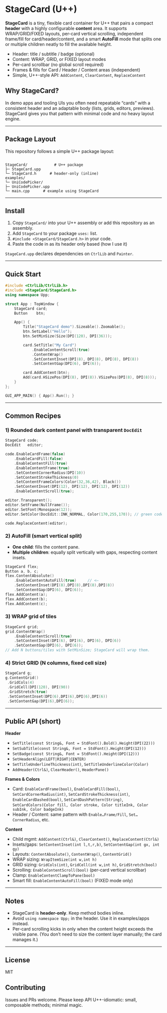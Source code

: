 # StageCard (U++)

**StageCard** is a tiny, flexible card container for U++ that pairs a compact **header** with a highly configurable **content** area. It supports WRAP/GRID/FIXED layouts, per-card vertical scrolling, independent frame/fill for card/header/content, and a smart **AutoFill** mode that splits one or multiple children neatly to fill the available height.

- Header: title / subtitle / badge (optional)
- Content: WRAP, GRID, or FIXED layout modes
- Per-card scrollbar (no global scroll required)
- Frames & fills for Card / Header / Content areas (independent)
- Simple, U++-style API: `AddContent`, `ClearContent`, `ReplaceContent`

## Why StageCard?
In demo apps and tooling UIs you often need repeatable “cards” with a consistent header and an adaptable body (lists, grids, editors, previews). StageCard gives you that pattern with minimal code and no heavy layout engine.

---

## Package Layout

This repository follows a simple U++ package layout:

```

StageCard/            # U++ package
├─ StageCard.upp
└─ StageCard.h      # header-only (inline)
examples/
└─ UniCodePicker/
├─ UniCodePicker.upp
└─ main.cpp      # example using StageCard

````

---

## Install

1. Copy `StageCard/` into your U++ assembly or add this repository as an assembly.
2. Add `StageCard` to your package `uses:` list.
3. `#include <StageCard/StageCard.h>` in your code.
4. Paste the code in as its header only based (how I use it)

`StageCard.upp` declares dependencies on `CtrlLib` and `Painter`.

---

## Quick Start

```cpp
#include <CtrlLib/CtrlLib.h>
#include <StageCard/StageCard.h>
using namespace Upp;

struct App : TopWindow {
    StageCard card;
    Button    btn;

    App() {
        Title("StageCard demo").Sizeable().Zoomable();
        btn.SetLabel("Hello");
        btn.SetMinSize(Size(DPI(120), DPI(36)));

        card.SetTitle("My Card")
            .EnableContentScroll(true)
            .ContentWrap()
            .SetContentInset(DPI(8), DPI(8), DPI(8), DPI(8))
            .SetContentGap(DPI(6), DPI(6));

        card.AddContent(btn);
        Add(card.HSizePos(DPI(8), DPI(8)).VSizePos(DPI(8), DPI(8)));
    }
};

GUI_APP_MAIN() { App().Run(); }
````

---

## Common Recipes

### 1) Rounded dark content panel with transparent `DocEdit`

```cpp
StageCard code;
DocEdit   editor;

code.EnableCardFrame(false)
    .EnableCardFill(false)
    .EnableContentFill(true)
    .EnableContentFrame(true)
    .SetContentCornerRadius(DPI(10))
    .SetContentStrokeThickness(0)
    .SetContentFrameColors(Color(32,36,42), Black())
    .SetContentInset(DPI(12), DPI(12), DPI(12), DPI(12))
    .EnableContentScroll(true);

editor.Transparent();
editor.SetFrame(NullFrame());
editor.SetFont(Monospace(12));
editor.SetColor(DocEdit::INK_NORMAL, Color(170,255,170)); // green code

code.ReplaceContent(editor);
```

### 2) AutoFill (smart vertical split)

* **One child**: fills the content pane.
* **Multiple children**: equally split vertically with gaps, respecting content insets.

```cpp
StageCard flex;
Button a, b, c;
flex.ContentAbsolute()
    .EnableContentAutoFill(true)     // <—
    .SetContentInset(DPI(8),DPI(8),DPI(8),DPI(8))
    .SetContentGap(DPI(6), DPI(6));
flex.AddContent(a);
flex.AddContent(b);
flex.AddContent(c);
```

### 3) WRAP grid of tiles

```cpp
StageCard grid;
grid.ContentWrap()
    .EnableContentScroll(true)
    .SetContentInset(DPI(6), DPI(6), DPI(6), DPI(6))
    .SetContentGap(DPI(6), DPI(6));
// Add N buttons/tiles with SetMinSize; StageCard will wrap them.
```

### 4) Strict GRID (N columns, fixed cell size)

```cpp
StageCard g;
g.ContentGrid()
 .GridCols(4)
 .GridCell(DPI(120), DPI(90))
 .GridStretch(true)
 .SetContentInset(DPI(6),DPI(6),DPI(6),DPI(6))
 .SetContentGap(DPI(6),DPI(6));
```

---

## Public API (short)

**Header**

* `SetTitle(const String&, Font = StdFont().Bold().Height(DPI(22)))`
* `SetSubTitle(const String&, Font = StdFont().Height(DPI(12)))`
* `SetBadge(const String&, Font = StdFont().Height(DPI(12)))`
* `SetHeaderAlign(LEFT|RIGHT|CENTER)`
* `SetTitleUnderlineThickness(int)`, `SetTitleUnderlineColor(Color)`
* `AddHeader(Ctrl&)`, `ClearHeader()`, `HeaderPane()`

**Frames & Colors**

* Card: `EnableCardFrame(bool)`, `EnableCardFill(bool)`, `SetCardCornerRadius(int)`,
  `SetCardStrokeThickness(int)`, `EnableCardDashed(bool)`, `SetCardDashPattern(String)`,
  `SetCardColors(Color fill, Color stroke, Color titleInk, Color subInk, Color badgeInk)`
* Header / Content: same pattern with `Enable…Frame/Fill`, `Set…CornerRadius`, etc.

**Content**

* Child mgmt: `AddContent(Ctrl&)`, `ClearContent()`, `ReplaceContent(Ctrl&)`
* Insets/gaps: `SetContentInset(int l,t,r,b)`, `SetContentGap(int gx, int gy)`
* Layouts: `ContentAbsolute()`, `ContentWrap()`, `ContentGrid()`
* WRAP sizing: `WrapItemSize(int w,int h)`
* GRID sizing: `GridCols(int)`, `GridCell(int w,int h)`, `GridStretch(bool)`
* Scrolling: `EnableContentScroll(bool)` (per-card vertical scrollbar)
* Clamp: `EnableContentClampToPane(bool)`
* Smart fill: `EnableContentAutoFill(bool)` (FIXED mode only)

---

## Notes

* StageCard is **header-only**. Keep method bodies inline.
* Avoid `using namespace Upp;` in the header. Use it in examples/apps instead.
* Per-card scrolling kicks in only when the content height exceeds the visible pane.
  (You don’t need to size the content layer manually; the card manages it.)

---

## License

MIT

## Contributing

Issues and PRs welcome. Please keep API U++-idiomatic: small, composable methods; minimal magic.

